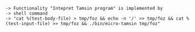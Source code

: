 
    -> Functionality "Intepret Tamsin program" is implemented by
    -> shell command
    -> "cat %(test-body-file) > tmp/foz && echo -n '/' >> tmp/foz && cat %(test-input-file) >> tmp/foz && ./bin/micro-tamsin tmp/foz"


